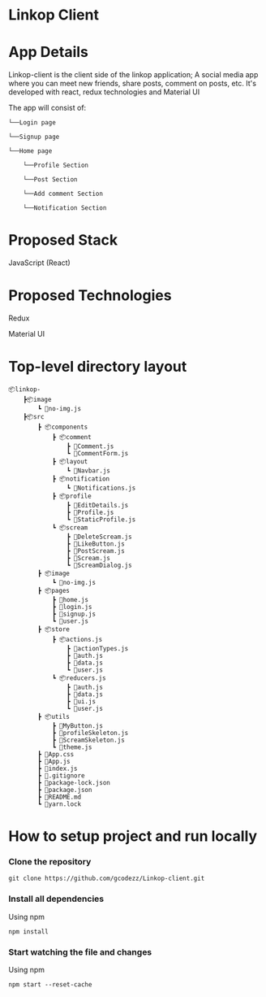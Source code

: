 # Linkop Client



# App Details
 Linkop-client is the client side of the linkop application; A social media app where you can meet new friends, share posts, comment on posts, etc. It's developed with react, redux technologies and Material UI

The app will consist of:

    └──Login page

    └──Signup page

    └──Home page

        └──Profile Section
        
        └──Post Section

        └──Add comment Section

        └──Notification Section



# Proposed Stack

JavaScript (React)

# Proposed Technologies

Redux

Material UI


# Top-level directory layout

    📦linkop-
        ┣📦image
            ┗ 📜no-img.js
        ┣📦src
            ┣ 📦components
                ┣ 📦comment
                    ┣ 📜Comment.js
                    ┗ 📜CommentForm.js
                ┣ 📦layout
                    ┗ 📜Navbar.js
                ┣ 📦notification
                    ┗ 📜Notifications.js
                ┣ 📦profile
                    ┣ 📜EditDetails.js
                    ┣ 📜Profile.js
                    ┗ 📜StaticProfile.js
                ┗ 📦scream
                    ┣ 📜DeleteScream.js
                    ┣ 📜LikeButton.js
                    ┣ 📜PostScream.js
                    ┣ 📜Scream.js
                    ┗ 📜ScreamDialog.js
            ┣ 📦image
                ┗ 📜no-img.js
            ┣ 📦pages
                ┣ 📜home.js
                ┣ 📜login.js
                ┣ 📜signup.js
                ┗ 📜user.js
            ┣ 📦store
                ┣ 📦actions.js
                    ┣ 📜actionTypes.js
                    ┣ 📜auth.js
                    ┣ 📜data.js
                    ┗ 📜user.js
                ┗ 📦reducers.js
                    ┣ 📜auth.js
                    ┣ 📜data.js
                    ┣ 📜ui.js
                    ┗ 📜user.js
            ┣ 📦utils
                ┣ 📜MyButton.js
                ┣ 📜profileSkeleton.js
                ┣ 📜ScreamSkeleton.js
                ┗ 📜theme.js
            ┣ 📜App.css
            ┣ 📜App.js
            ┣ 📜index.js
            ┣ 📜.gitignore
            ┣ 📜package-lock.json
            ┣ 📜package.json
            ┣ 📜README.md
            ┗ 📜yarn.lock


# How to setup project and run locally

### Clone the repository 

```
git clone https://github.com/gcodezz/Linkop-client.git

```

### Install all dependencies

Using npm

```
npm install
```

### Start watching the file and changes

Using npm

```
npm start --reset-cache
```
